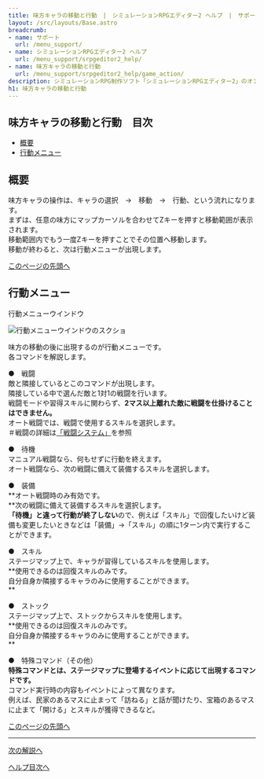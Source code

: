 ```yaml
---
title: 味方キャラの移動と行動　|　シミュレーションRPGエディター2 ヘルプ　|　サポート　｜　おもしろゲーム神殿
layout: /src/layouts/Base.astro
breadcrumb:
- name: サポート
  url: /menu_support/
- name: シミュレーションRPGエディター2 ヘルプ
  url: /menu_support/srpgeditor2_help/
- name: 味方キャラの移動と行動
  url: /menu_support/srpgeditor2_help/game_action/
description: シミュレーションRPG制作ソフト「シミュレーションRPGエディター2」のオンラインヘルプ。「味方キャラの移動と行動」。
h1: 味方キャラの移動と行動　
---
```


<a name="TOP"></a>

## 味方キャラの移動と行動　目次

- [概要](#ABOUT)
- [行動メニュー](#MENU)

<a name="ABOUT"></a>

## 概要

味方キャラの操作は、キャラの選択　→　移動　→　行動、という流れになります。  
まずは、任意の味方にマップカーソルを合わせてZキーを押すと移動範囲が表示されます。  
移動範囲内でもう一度Zキーを押すことでその位置へ移動します。  
移動が終わると、次は行動メニューが出現します。  

[このページの先頭へ](#TOP)

<a name="MENU"></a>

## 行動メニュー

行動メニューウインドウ

![行動メニューウインドウのスクショ](/menu_support/srpgeditor2_help/game_action/action.jpg)

味方の移動の後に出現するのが行動メニューです。  
各コマンドを解説します。  

●　戦闘  
敵と隣接しているとこのコマンドが出現します。  
隣接している中で選んだ敵と1対1の戦闘を行います。  
戦闘モードや習得スキルに関わらず、**2マス以上離れた敵に戦闘を仕掛けることはできません。**  
オート戦闘では、戦闘で使用するスキルを選択します。  
＃戦闘の詳細は[「戦闘システム」](../game_battle/)を参照

●　待機  
マニュアル戦闘なら、何もせずに行動を終えます。  
オート戦闘なら、次の戦闘に備えて装備するスキルを選択します。  

●　装備  
**オート戦闘時のみ有効です。  
**次の戦闘に備えて装備するスキルを選択します。  
**「待機」と違って行動が終了しない**ので、例えば「スキル」で回復したいけど装備も変更したいときなどは「装備」→「スキル」の順に1ターン内で実行することができます。  

●　スキル  
ステージマップ上で、キャラが習得しているスキルを使用します。  
**使用できるのは回復スキルのみです。  
自分自身か隣接するキャラのみに使用することができます。  
**

●　ストック  
ステージマップ上で、ストックからスキルを使用します。  
**使用できるのは回復スキルのみです。  
自分自身か隣接するキャラのみに使用することができます。  
**

●　特殊コマンド（その他）  
**特殊コマンドとは、ステージマップに登場するイベントに応じて出現するコマンドです。**  
コマンド実行時の内容もイベントによって異なります。  
例えば、民家のあるマスに止まって「訪ねる」と話が聞けたり、宝箱のあるマスに止まて「開ける」とスキルが獲得できるなど。

[このページの先頭へ](#TOP)

---

  

[次の解説へ](../game_battle/)

[ヘルプ目次へ](../)